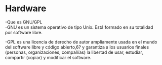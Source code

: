 # Hardware
-Que es GNU/GPL  
-GNU es un sistema operativo de tipo Unix. Está formado en su totalidad por software libre.

-GPL es una licencia de derecho de autor ampliamente usada en el mundo del software libre y código abierto,6? y garantiza a los usuarios finales (personas, organizaciones, compañías) la libertad de usar, estudiar, compartir (copiar) y modificar el software.
